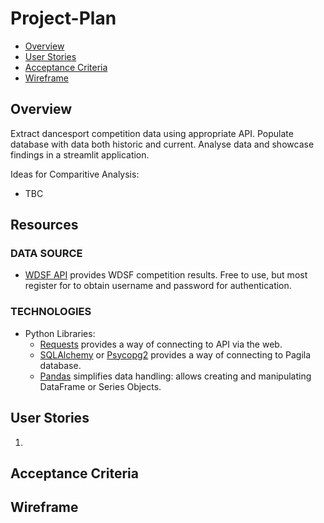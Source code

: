 # Project-Plan

* [Overview](#overview)
* [User Stories](#user-stories)
* [Acceptance Criteria](#acceptance-criterias)
* [Wireframe](#wireframe)

## Overview

Extract dancesport competition data using appropriate API. Populate database with data both historic and current. Analyse data and showcase findings in a streamlit application.

Ideas for Comparitive Analysis:
- TBC

## Resources

### DATA SOURCE

- [WDSF API](https://services.worlddancesport.org/api/1) provides WDSF competition results. Free to use, but most register for to obtain username and password for authentication.

### TECHNOLOGIES

- Python Libraries:
    - [Requests](https://requests.readthedocs.io/en/latest/) provides a way of connecting to API via the web.
    - [SQLAlchemy](https://www.sqlalchemy.org/) or [Psycopg2](https://www.sqlalchemy.org/) provides a way of connecting to Pagila database.
    - [Pandas](https://pandas.pydata.org/docs/) simplifies data handling: allows creating and manipulating DataFrame or Series Objects.

## User Stories

1. 

## Acceptance Criteria

## Wireframe